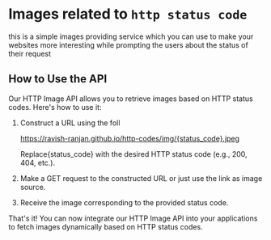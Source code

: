 # Images related to `http status code`

this is a simple images providing service which you can use to make your websites more interesting while prompting the users about the status of their request

## How to Use the API

Our HTTP Image API allows you to retrieve images based on
HTTP status codes. Here's how to use it:

1. Construct a URL using the foll

	https://ravish-ranjan.github.io/http-codes/img/{status_code}.jpeg
	
	Replace{status_code} with the desired HTTP status code (e.g., 200, 404, etc.).

2. Make a GET request to the constructed URL or just use the link as image source.

3. Receive the image corresponding to the provided status code.


That's it! You can now integrate our HTTP Image API into
your applications to fetch images dynamically based on HTTP
status codes.